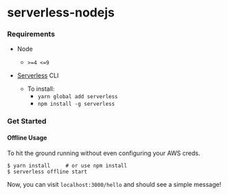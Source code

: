 # serverless-nodejs

### Requirements
- Node
  * `>=4 <=9`

- [Serverless](https://serverless.com/framework/docs/) CLI
  * To install:
    - `yarn global add serverless`
    - `npm install -g serverless`
      
### Get Started
 
#### Offline Usage
To hit the ground running without even configuring your AWS creds.

```
$ yarn install     # or use npm install
$ serverless offline start
```

Now, you can visit `localhost:3000/hello` and should see a simple message!
